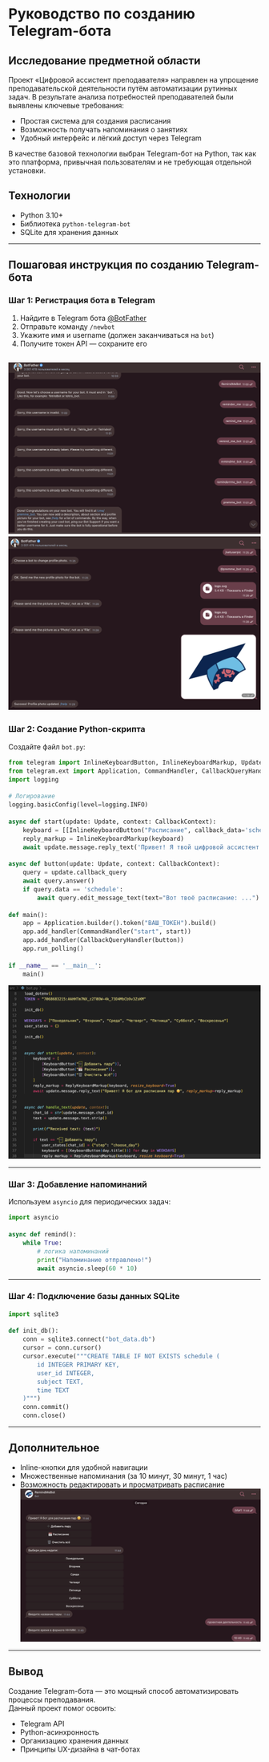 
# Руководство по созданию Telegram-бота 

## Исследование предметной области

Проект «Цифровой ассистент преподавателя» направлен на упрощение преподавательской деятельности путём автоматизации рутинных задач. В результате анализа потребностей преподавателей были выявлены ключевые требования:

- Простая система для создания расписания  
- Возможность получать напоминания о занятиях  
- Удобный интерфейс и лёгкий доступ через Telegram  

В качестве базовой технологии выбран Telegram-бот на Python, так как это платформа, привычная пользователям и не требующая отдельной установки.

## Технологии

- Python 3.10+  
- Библиотека `python-telegram-bot`  
- SQLite для хранения данных  


---

## Пошаговая инструкция по созданию Telegram-бота

### Шаг 1: Регистрация бота в Telegram

1. Найдите в Telegram бота [@BotFather](https://t.me/BotFather)  
2. Отправьте команду `/newbot`  
3. Укажите имя и username (должен заканчиваться на `bot`)  
4. Получите токен API — сохраните его

![Скриншот регистрации бота у BotFather*](регистрация.png)
![Скриншот регистрации бота у BotFather*](регистрация1.png)
---

### Шаг 2: Создание Python-скрипта

Создайте файл `bot.py`:

```python
from telegram import InlineKeyboardButton, InlineKeyboardMarkup, Update
from telegram.ext import Application, CommandHandler, CallbackQueryHandler, CallbackContext
import logging

# Логирование
logging.basicConfig(level=logging.INFO)

async def start(update: Update, context: CallbackContext):
    keyboard = [[InlineKeyboardButton("Расписание", callback_data='schedule')]]
    reply_markup = InlineKeyboardMarkup(keyboard)
    await update.message.reply_text('Привет! Я твой цифровой ассистент.', reply_markup=reply_markup)

async def button(update: Update, context: CallbackContext):
    query = update.callback_query
    await query.answer()
    if query.data == 'schedule':
        await query.edit_message_text(text="Вот твоё расписание: ...")

def main():
    app = Application.builder().token("ВАШ_ТОКЕН").build()
    app.add_handler(CommandHandler("start", start))
    app.add_handler(CallbackQueryHandler(button))
    app.run_polling()

if __name__ == '__main__':
    main()
```

 ![Фрагмент основного кода бота*](код.png) 

---

### Шаг 3: Добавление напоминаний

Используем `asyncio` для периодических задач:

```python
import asyncio

async def remind():
    while True:
        # логика напоминаний
        print("Напоминание отправлено!")
        await asyncio.sleep(60 * 10)
```

---

### Шаг 4: Подключение базы данных SQLite

```python
import sqlite3

def init_db():
    conn = sqlite3.connect("bot_data.db")
    cursor = conn.cursor()
    cursor.execute("""CREATE TABLE IF NOT EXISTS schedule (
        id INTEGER PRIMARY KEY,
        user_id INTEGER,
        subject TEXT,
        time TEXT
    )""")
    conn.commit()
    conn.close()
```


---


## Дополнительное

- Inline-кнопки для удобной навигации  
- Множественные напоминания (за 10 минут, 30 минут, 1 час)  
- Возможность редактировать и просматривать расписание  
 ![Сам бот*](бот.png) 

---

## Вывод

Создание Telegram-бота — это мощный способ автоматизировать процессы преподавания.  
Данный проект помог освоить:

- Telegram API  
- Python-асинхронность  
- Организацию хранения данных  
- Принципы UX-дизайна в чат-ботах
